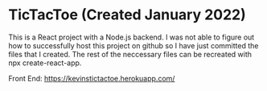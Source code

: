 # TicTacToe (Created January 2022)


This is a React project with a Node.js backend. I was not able to figure out how to successfully host this project on github so I have just committed the files that I created. The rest of the neccessary files can be recreated with npx create-react-app. 

Front End: https://kevinstictactoe.herokuapp.com/

